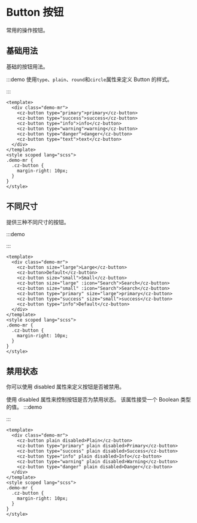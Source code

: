 <!--
 * @Descripttion:
 * @version:
 * @Author: 十三
 * @Date: 2022-10-14 10:23:03
 * @LastEditors: 十三
 * @LastEditTime: 2022-10-16 12:41:56
-->

# Button 按钮

常用的操作按钮。

## 基础用法

基础的按钮用法。

:::demo 使用`type`、`plain`、`round`和`circle`属性来定义 Button 的样式。

:::
```vue
<template>
  <div class="demo-mr">
    <cz-button type="primary">primary</cz-button>
    <cz-button type="success">success</cz-button>
    <cz-button type="info">info</cz-button>
    <cz-button type="warning">warning</cz-button>
    <cz-button type="danger">danger</cz-button>
    <cz-button type="text">text</cz-button>
  </div>
</template>
<style scoped lang="scss">
.demo-mr {
  .cz-button {
    margin-right: 10px;
  }
}
</style>
```

## 不同尺寸

提供三种不同尺寸的按钮。

:::demo

:::
```vue
<template>
  <div class="demo-mr">
    <cz-button size="large">Large</cz-button>
    <cz-button>Default</cz-button>
    <cz-button size="small">Small</cz-button>
    <cz-button size="large" :icon="Search">Search</cz-button>
    <cz-button size="small" :icon="Search">Search</cz-button>
    <cz-button type="primary" size="large">primary</cz-button>
    <cz-button type="success" size="small">success</cz-button>
    <cz-button type="info">Default</cz-button>
  </div>
</template>
<style scoped lang="scss">
.demo-mr {
  .cz-button {
    margin-right: 10px;
  }
}
</style>
```
## 禁用状态

你可以使用 disabled 属性来定义按钮是否被禁用。

使用 disabled 属性来控制按钮是否为禁用状态。 该属性接受一个 Boolean 类型的值。
:::demo


:::
```vue
<template>
  <div class="demo-mr">
    <cz-button plain disabled>Plain</cz-button>
    <cz-button type="primary" plain disabled>Primary</cz-button>
    <cz-button type="success" plain disabled>Success</cz-button>
    <cz-button type="info" plain disabled>Info</cz-button>
    <cz-button type="warning" plain disabled>Warning</cz-button>
    <cz-button type="danger" plain disabled>Danger</cz-button>
  </div>
</template>
<style scoped lang="scss">
.demo-mr {
  .cz-button {
    margin-right: 10px;
  }
}
</style>
```